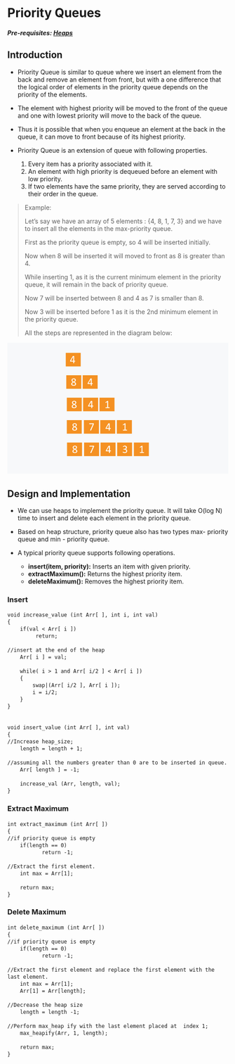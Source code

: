 # Priority Queues

##### Pre-requisites: [Heaps]()

## Introduction

- Priority Queue is similar to queue where we insert an element from the back and remove an element from front, but with a one difference that the logical order of elements in the priority queue depends on the priority of the elements.

- The element with highest priority will be moved to the front of the queue and one with lowest priority will move to the back of the queue.

- Thus it is possible that when you enqueue an element at the back in the queue, it can move to front because of its highest priority.

- Priority Queue is an extension of queue with following properties.

    1. Every item has a priority associated with it.
    2. An element with high priority is dequeued before an element with low priority.
    3. If two elements have the same priority, they are served according to their order in the queue.
    
> Example: 
>
> Let’s say we have an array of 5 elements : {4, 8, 1, 7, 3} and we have to insert all the elements in the max-priority queue.
>
> First as the priority queue is empty, so 4 will be inserted initially.
> 
> Now when 8 will be inserted it will moved to front as 8 is greater than 4.
> 
> While inserting 1, as it is the current minimum element in the priority queue, it will remain in the back of priority queue.
> 
> Now 7 will be inserted between 8 and 4 as 7 is smaller than 8.
> 
> Now 3 will be inserted before 1 as it is the 2nd minimum element in the priority queue. 
> 
> All the steps are represented in the diagram below:

![Priority Queue Image](/assets/priority_queue.jpg)


## Design and Implementation

- We can use heaps to implement the priority queue. It will take O(log N) time to insert and delete each element in the priority queue.

- Based on heap structure, priority queue also has two types max- priority queue and min - priority queue.

- A typical priority queue supports following operations.
    - **insert(item, priority):** Inserts an item with given priority.
    - **extractMaximum():** Returns the highest priority item.
    - **deleteMaximum():** Removes the highest priority item.
    
### Insert

```
void increase_value (int Arr[ ], int i, int val)
{
    if(val < Arr[ i ])
         return;

//insert at the end of the heap
    Arr[ i ] = val;

    while( i > 1 and Arr[ i/2 ] < Arr[ i ])
    {
        swap|(Arr[ i/2 ], Arr[ i ]);
        i = i/2;
    }
}


void insert_value (int Arr[ ], int val)
{
//Increase heap_size; 
    length = length + 1;

//assuming all the numbers greater than 0 are to be inserted in queue.
    Arr[ length ] = -1;  

    increase_val (Arr, length, val);
}
```

### Extract Maximum

```
int extract_maximum (int Arr[ ])
{
//if priority queue is empty
    if(length == 0)
           return -1;
    
//Extract the first element.
    int max = Arr[1];
    
    return max;
}
```

### Delete Maximum

```
int delete_maximum (int Arr[ ])
{
//if priority queue is empty
    if(length == 0)
           return -1;
    
//Extract the first element and replace the first element with the last element.
    int max = Arr[1];
    Arr[1] = Arr[length];

//Decrease the heap size
    length = length -1;

//Perform max_heap ify with the last element placed at  index 1;
    max_heapify(Arr, 1, length);

    return max;
}
```
